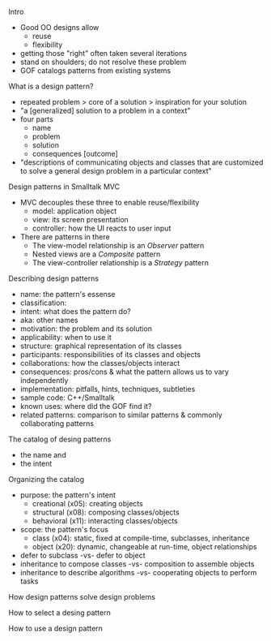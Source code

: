 
Intro

* Good OO designs allow
    * reuse
    * flexibility
* getting those "right" often taken several iterations
* stand on shoulders; do not resolve these problem
* GOF catalogs patterns from existing systems

What is a design pattern? 

* repeated problem > core of a solution > inspiration for your solution
* "a [generalized] solution to a problem in a context"
* four parts
    * name
    * problem
    * solution
    * consequences [outcome]
* "descriptions of communicating objects and classes that are customized to solve a general design problem in a particular context"

Design patterns in Smalltalk MVC

* MVC decouples these three to enable reuse/flexibility
    * model: application object
    * view: its screen presentation
    * controller: how the UI reacts to user input
* There are patterns in there
    * The view-model relationship is an *Observer* pattern
    * Nested views are a *Composite* pattern
    * The view-controller relationship is a *Strategy* pattern

Describing design patterns

* name: the pattern's essense 
* classification: 
* intent: what does the pattern do?
* aka: other names
* motivation: the problem and its solution
* applicability: when to use it
* structure: graphical representation of its classes
* participants: responsibilities of its classes and objects
* collaborations: how the classes/objects interact
* consequences: pros/cons & what the pattern allows us to vary independently
* implementation: pitfalls, hints, techniques, subtleties
* sample code: C++/Smalltalk
* known uses: where did the GOF find it?
* related patterns: comparison to similar patterns & commonly collaborating patterns

The catalog of desing patterns

* the name and 
* the intent

Organizing the catalog

* purpose: the pattern's intent
    * creational (x05): creating objects
    * structural (x08): composing classes/objects
    * behavioral (x11): interacting classes/objects
* scope: the pattern's focus
    * class  (x04): static, fixed at compile-time, subclasses, inheritance
    * object (x20): dynamic, changeable at run-time, object relationships
* defer to subclass -vs- defer to object
* inheritance to compose classes -vs- composition to assemble objects
* inheritance to describe algorithms -vs- cooperating objects to perform tasks

How design patterns solve design problems

How to select a desing pattern

How to use a design pattern


